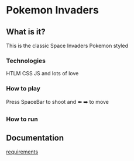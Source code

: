 # Pokemon Invaders

## What is it?

This is the classic Space Invaders Pokemon styled

### Technologies

HTLM CSS JS and lots of love

### How to play

Press SpaceBar to shoot and 
⬅️ ➡️ to move 

### How to run

## Documentation

[requirements](./docs/readme.md)
